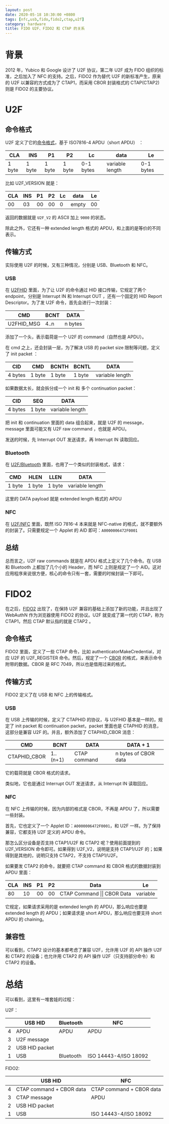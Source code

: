 ```yaml
---
layout: post
date: 2020-05-18 10:30:00 +0800
tags: [nfc,usb,fido,fido2,ctap,u2f]
category: hardware
title: FIDO U2F、FIDO2 和 CTAP 的关系
---
```


# 背景

2012 年，Yubico 和 Google 设计了 U2F 协议，第二年 U2F 成为 FIDO 组织的标准，之后加入了 NFC 的支持。之后，FIDO2 作为替代 U2F 的新标准产生，原来的 U2F 以兼容的方式成为了 CTAP1，而采用 CBOR 封装格式的 CTAP(CTAP2) 则是 FIDO2 的主要协议。

# U2F

## 命令格式

U2F 定义了它的[命令格式](https://fidoalliance.org/specs/fido-u2f-v1.2-ps-20170411/fido-u2f-raw-message-formats-v1.2-ps-20170411.pdf)，基于 ISO7816-4 APDU（short APDU） ：

| CLA    | INS    | P1     | P2     | Lc        | data            | Le        |
| ------ | ------ | ------ | ------ | --------- | --------------- | --------- |
| 1 byte | 1 byte | 1 byte | 1 byte | 0-1 bytes | variable length | 0-1 bytes |

比如 U2F_VERSION 就是：

| CLA  | INS  | P1   | P2   | Lc   | data  | Le   |
| ---- | ---- | ---- | ---- | ---- | ----- | ---- |
| 00   | 03   | 00   | 00   | 0    | empty | 00   |

返回的数据就是 `U2F_V2` 的 ASCII 加上 `9000` 的状态。

除此之外，它还有一种 extended length 格式的 APDU，和上面的是等价的不同表示。

## 传输方式

实际使用 U2F 的时候，又有三种情况，分别是 USB、Bluetooth 和 NFC。

### USB

在 [U2FHID](https://fidoalliance.org/specs/fido-u2f-v1.2-ps-20170411/fido-u2f-hid-protocol-v1.2-ps-20170411.pdf) 里面，为了让 U2F 的命令通过 HID 接口传输，它规定了两个 endpoint，分别是 Interrupt IN 和 Interrupt OUT ，还有一个固定的 HID Report Descriptor。为了发 U2F 命令，首先会进行一次封装：

| CMD        | BCNT | DATA    |
| ---------- | ---- | ------- |
| U2FHID_MSG | 4..n | n bytes |

添加了一个头，表示载荷是一个 U2F 的 command（自然也是 APDU）。

在 cmd 之上，还会封装一层，为了解决 USB 的 packet size 限制等问题，定义了 init packet ：

| CID     | CMD    | BCNTH  | BCNTL  | DATA            |
| ------- | ------ | ------ | ------ | --------------- |
| 4 bytes | 1 byte | 1 byte | 1 byte | variable length |

如果数据太长，就会拆分成一个 init 和 多个 continuation packet：

| CID     | SEQ    | DATA            |
| ------- | ------ | --------------- |
| 4 bytes | 1 byte | variable length |

把 init 和 continuation 里面的 data 组合起来，就是 U2F 的 message，message 里面可能又有 U2F raw command ，也就是 APDU。

发送的时候，先 Interrupt OUT 发送请求，再 Interrupt IN 读取回应。

### Bluetooth

在 [U2F/Bluetooth](https://fidoalliance.org/specs/fido-u2f-v1.2-ps-20170411/fido-u2f-bt-protocol-v1.2-ps-20170411.pdf) 里面，也用了一个类似的封装格式，请求：

| CMD    | HLEN   | LLEN   | DATA            |
| ------ | ------ | ------ | --------------- |
| 1 byte | 1 byte | 1 byte | variable length |

这里的 DATA payload 就是 extended length 格式的 APDU

### NFC

在 [U2F/NFC](https://fidoalliance.org/specs/fido-u2f-v1.2-ps-20170411/fido-u2f-nfc-protocol-v1.2-ps-20170411.pdf) 里面，既然 ISO 7816-4 本来就是 NFC-native 的格式，就不要额外的封装了。只需要规定一个 Applet 的 AID 即可：`A0000006472F0001`

## 总结

总而言之，U2F raw commands 就是在 APDU 格式上定义了几个命令。在 USB 和 Bluetooth 上都加了几个小的 Header，而 NFC 上则是规定了一个 AID。这对应用程序来说很方便，核心的命令只有一套，需要的时候封装一下即可。

# FIDO2

在之后，[FIDO2](https://fidoalliance.org/specs/fido-v2.0-rd-20170927/fido-client-to-authenticator-protocol-v2.0-rd-20170927.html#message-encoding) 出现了，在保持 U2F 兼容的基础上添加了新的功能，并且出现了 WebAuthN 作为浏览器使用 FIDO2 的协议。U2F 就变成了第一代的 CTAP，称为 CTAP1，然后 CTAP 默认指的就是 CTAP2 。

## 命令格式

FIDO2 里面，定义了一些 CTAP 命令，比如 authenticatorMakeCredential，对应 U2F 的 U2F_REGISTER 命令。然后，规定了一个 [CBOR](https://tools.ietf.org/html/rfc7049) 的格式，来表示命令附带的数据。CBOR 是 RFC 7049，所以也是借用过来的格式。

## 传输方式

FIDO2 定义了在 USB 和 NFC 上的传输格式。

### USB

在 USB 上传输的时候，定义了 CTAPHID 的协议，与 U2FHID 基本是一样的，规定了 init packet 和 continuation packet，packet 里面也是 CTAPHID 的消息，这部分是兼容 U2F 的。并且，额外添加了 CTAPHID_CBOR 消息：

| CMD          | BCNT     | DATA         | DATA + 1             |
| ------------ | -------- | ------------ | -------------------- |
| CTAPHID_CBOR | 1..(n+1) | CTAP command | n bytes of CBOR data |

它的载荷就是 CBOR 格式的请求。

类似地，它也是通过 Interrupt OUT 发送请求，从 Interrupt IN 读取回应。

### NFC

在 NFC 上传输的时候，因为内部的格式是 CBOR，不再是 APDU 了，所以需要一些封装。

首先，它也定义了一个 Applet ID：`A0000006472F0001`，和 U2F 一样。为了保持兼容，它都支持 U2F 定义的 APDU 命令。

那怎么区分设备是否支持 CTAP1/U2F 和 CTAP2 呢？使用前面提到的 U2F_VERSION 命令即可。如果得到 U2F_V2，说明是支持 CTAP1/U2F 的；如果得到是其他的，说明只支持 CTAP2，不支持 CTAP1/U2F。

如果要发 CTAP2 的命令，就要把 CTAP command 和 CBOR 格式的数据封装到 APDU 里面：

| CLA  | INS  | P1   | P2   | Data                        | Le       |
| ---- | ---- | ---- | ---- | --------------------------- | -------- |
| 80   | 10   | 00   | 00   | CTAP Command \|\| CBOR Data | variable |

它规定，如果请求采用的是 extended length 的 APDU，那么响应也要是 extended length 的 APDU；如果请求是 short APDU，那么响应也要支持 short APDU 的 chaining。

## 兼容性

可以看到，CTAP2 设计的基本都考虑了兼容 U2F，允许用 U2F 的 API 操作 U2F 和 CTAP2 的设备；也允许用 CTAP2 的 API 操作 U2F（只支持部分命令）和  CTAP2 的设备。

# 总结

可以看到，这里有一堆套娃的过程：

U2F：

|      | USB HID        | Bluetooth | NFC                   |
| ---- | -------------- | --------- | --------------------- |
| 4    | APDU           | APDU      | APDU                  |
| 3    | U2F message    |           |                       |
| 2    | USB HID packet |           |                       |
| 1    | USB            | Bluetooth | ISO 14443-4/ISO 18092 |

FIDO2:

|      | USB HID                  | NFC                      |
| ---- | ------------------------ | ------------------------ |
| 4    | CTAP command + CBOR data | CTAP command + CBOR data |
| 3    | CTAP message             | APDU                     |
| 2    | USB HID packet           |                          |
| 1    | USB                      | ISO 14443-4/ISO 18092    |

